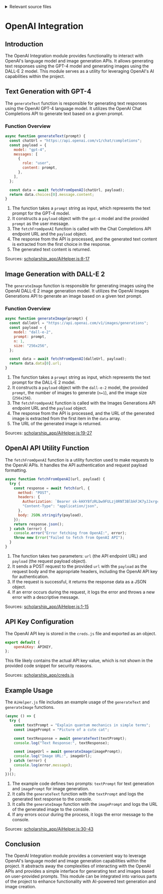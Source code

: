 <details>
<summary>Relevant source files</summary>

The following files were used as context for generating this wiki page:

- [scholarship_app/AiHelper.js](https://github.com/agattani123/Fast-Fa/blob/master/scholarship_app/AiHelper.js)
- [scholarship_app/creds.js](https://github.com/agattani123/Fast-Fa/blob/master/scholarship_app/creds.js)

</details>

# OpenAI Integration

## Introduction

The OpenAI Integration module provides functionality to interact with OpenAI's language model and image generation APIs. It allows generating text responses using the GPT-4 model and generating images using the DALL-E 2 model. This module serves as a utility for leveraging OpenAI's AI capabilities within the project.

## Text Generation with GPT-4

The `generateText` function is responsible for generating text responses using the OpenAI GPT-4 language model. It utilizes the OpenAI Chat Completions API to generate text based on a given prompt.

### Function Overview

```javascript
async function generateText(prompt) {
  const chatUrl = "https://api.openai.com/v1/chat/completions";
  const payload = {
    model: "gpt-4",
    messages: [
      {
        role: "user",
        content: prompt,
      },
    ],
  };

  const data = await fetchFromOpenAI(chatUrl, payload);
  return data.choices[0].message.content;
}
```

1. The function takes a `prompt` string as input, which represents the text prompt for the GPT-4 model.
2. It constructs a `payload` object with the `gpt-4` model and the provided `prompt` as the user message.
3. The `fetchFromOpenAI` function is called with the Chat Completions API endpoint URL and the `payload` object.
4. The response from the API is processed, and the generated text content is extracted from the first choice in the response.
5. The generated text content is returned.

Sources: [scholarship_app/AiHelper.js:8-17]()

## Image Generation with DALL-E 2

The `generateImage` function is responsible for generating images using the OpenAI DALL-E 2 image generation model. It utilizes the OpenAI Images Generations API to generate an image based on a given text prompt.

### Function Overview

```javascript
async function generateImage(prompt) {
  const dalleUrl = "https://api.openai.com/v1/images/generations";
  const payload = {
    model: "dall-e-2",
    prompt: prompt,
    n: 1,
    size: "256x256",
  };

  const data = await fetchFromOpenAI(dalleUrl, payload);
  return data.data[0].url;
}
```

1. The function takes a `prompt` string as input, which represents the text prompt for the DALL-E 2 model.
2. It constructs a `payload` object with the `dall-e-2` model, the provided `prompt`, the number of images to generate (`n=1`), and the image size (`256x256`).
3. The `fetchFromOpenAI` function is called with the Images Generations API endpoint URL and the `payload` object.
4. The response from the API is processed, and the URL of the generated image is extracted from the first item in the `data` array.
5. The URL of the generated image is returned.

Sources: [scholarship_app/AiHelper.js:19-27]()

## OpenAI API Utility Function

The `fetchFromOpenAI` function is a utility function used to make requests to the OpenAI APIs. It handles the API authentication and request payload formatting.

```javascript
async function fetchFromOpenAI(url, payload) {
  try {
    const response = await fetch(url, {
      method: "POST",
      headers: {
        Authorization: `Bearer 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`,
        "Content-Type": "application/json",
      },
      body: JSON.stringify(payload),
    });
    return response.json();
  } catch (error) {
    console.error("Error fetching from OpenAI:", error);
    throw new Error("Failed to fetch from OpenAI API");
  }
}
```

1. The function takes two parameters: `url` (the API endpoint URL) and `payload` (the request payload object).
2. It sends a POST request to the provided `url` with the `payload` as the request body and the appropriate headers, including the OpenAI API key for authentication.
3. If the request is successful, it returns the response data as a JSON object.
4. If an error occurs during the request, it logs the error and throws a new error with a descriptive message.

Sources: [scholarship_app/AiHelper.js:1-15]()

## API Key Configuration

The OpenAI API key is stored in the `creds.js` file and exported as an object.

```javascript
export default {
    openAiKey: APIKEY,
};
```

This file likely contains the actual API key value, which is not shown in the provided code snippet for security reasons.

Sources: [scholarship_app/creds.js]()

## Example Usage

The `AiHelper.js` file includes an example usage of the `generateText` and `generateImage` functions.

```javascript
(async () => {
  try {
    const textPrompt = "Explain quantum mechanics in simple terms";
    const imagePrompt = "Picture of a cute cat";

    const textResponse = await generateText(textPrompt);
    console.log("Text Response:", textResponse);

    const imageUrl = await generateImage(imagePrompt);
    console.log("Image URL:", imageUrl);
  } catch (error) {
    console.log(error.message);
  }
})();
```

1. The example code defines two prompts: `textPrompt` for text generation and `imagePrompt` for image generation.
2. It calls the `generateText` function with the `textPrompt` and logs the generated text response to the console.
3. It calls the `generateImage` function with the `imagePrompt` and logs the URL of the generated image to the console.
4. If any errors occur during the process, it logs the error message to the console.

Sources: [scholarship_app/AiHelper.js:30-43]()

## Conclusion

The OpenAI Integration module provides a convenient way to leverage OpenAI's language model and image generation capabilities within the project. It abstracts away the complexities of interacting with the OpenAI APIs and provides a simple interface for generating text and images based on user-provided prompts. This module can be integrated into various parts of the project to enhance functionality with AI-powered text generation and image creation.